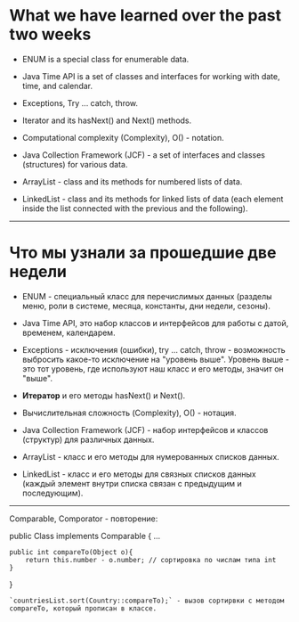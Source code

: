 # What we have learned over the past two weeks

* ENUM is a special class for enumerable data.

* Java Time API is a set of classes and interfaces for working with date, time, and calendar.

* Exceptions, Try ... catch, throw.

* Iterator and its hasNext() and Next() methods.

* Computational complexity (Complexity), O() - notation.

* Java Collection Framework (JCF) - a set of interfaces and classes (structures) for various data.

* ArrayList<E> - class and its methods for numbered lists of data.

* LinkedList<E> - class and its methods for linked lists of data (each element inside the list
  connected with the previous and the following).

_______________________________________________________________

# Что мы узнали за прошедшие две недели

* ENUM - специальный класс для перечислимых данных (разделы меню, роли в системе, месяца, константы, дни недели, сезоны).

* Java Time API, это набор классов и интерфейсов для работы с датой, временем, календарем.

* Exceptions - исключения (ошибки), try ... catch, throw - возможность выбросить какое-то исключение на "уровень выше".
Уровень выше - это тот уровень, где используют наш класс и его методы, значит он "выше".

* **Итератор** и его методы hasNext() и Next().

* Вычислительная сложность (Complexity), O() - нотация.

* Java Collection Framework (JCF) - набор интерфейсов и классов (структур) для различных данных.

* ArrayList<E> - класс и его методы для нумерованных списков данных.

* LinkedList<E> - класс и его методы для связных списков данных (каждый элемент внутри списка 
связан с предыдущим и последующим).

__________________

Comparable<E>, Comporator<E> - повторение:

public Class implements Comparable<Class> {
    ...

    public int compareTo(Object o){
        return this.number - o.number; // сортировка по числам типа int
    }
}

    `countriesList.sort(Country::compareTo);` - вызов сортирвки с методом compareTo, который прописан в классе.


